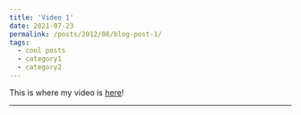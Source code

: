 ```yaml
---
title: 'Video 1'
date: 2021-07-23
permalink: /posts/2012/08/blog-post-1/
tags:
  - cool posts
  - category1
  - category2
---
```


This is where my video is [here](https://www.youtube.com/watch?v=srPQlPqb4wA)!

------
